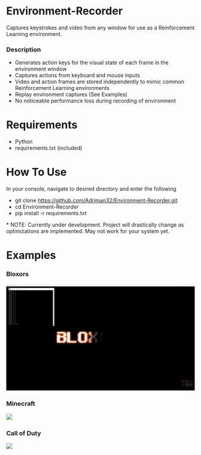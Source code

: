 # Environment-Recorder
Captures keystrokes and video from any window for use as a Reinforcement Learning environment.

### Description
- Generates action keys for the visual state of each frame in the environment window
- Captures actions from keyboard and mouse inputs
- Video and action frames are stored independently to mimic common Reinforcement Learning environments
- Replay environment captures (See Examples)
- No noticeable performance loss during recording of environment

# Requirements
- Python
- requirements.txt (included)


# How To Use
In your console, navigate to desired directory and enter the following
- git clone https://github.com/Adriman32/Environment-Recorder.git
- cd Environment-Recorder
- pip install -r requirements.txt

\* NOTE: Currently under development. Project will drastically change as optimizations are implemented. May not work for your system yet.

# Examples
### Bloxors
![](examples/bloxors_color.gif)

### Minecraft
![](examples/bedwars_color.gif)

### Call of Duty
![](examples/blackops_color.gif)
